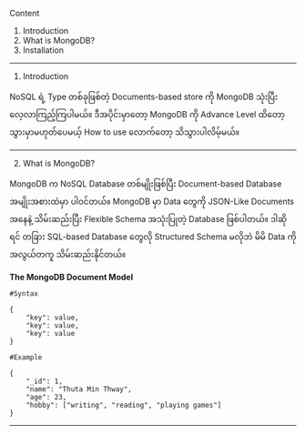 
Content 
1. Introduction
2. What is MongoDB?
3. Installation

------------------------------------------------------------------------

1. Introduction 
   
NoSQL ရဲ့ Type တစ်ခုဖြစ်တဲ့ Documents-based store ကို MongoDB သုံးပြီး လေ့လာကြည့်ကြပါမယ်။ ဒီအပိုင်းမှာတော့ MongoDB ကို Advance Level ထိတော့ သွားမှာမဟုတ်ပေမယ့် How to use လောက်တော့ သိသွားပါလိမ့်မယ်။ 
   
------------------------------------------------------------------------

2. What is MongoDB? 
   
MongoDB က NoSQL Database တစ်မျိုးဖြစ်ပြီး Document-based Database အမျိုးအစားထဲမှာ ပါဝင်တယ်။ MongoDB မှာ Data တွေကို JSON-Like Documents အနေနဲ့ သိမ်းဆည်းပြီး Flexible Schema အသုံးပြုတဲ့ Database ဖြစ်ပါတယ်။ ဒါဆိုရင် တခြား SQL-based Database တွေလို Structured Schema မလိုဘဲ မိမိ Data ကို အလွယ်တကူ သိမ်းဆည်းနိုင်တယ်။
   
**The MongoDB Document Model**

```
#Syntax

{
	"key": value,
	"key": value,
	"key": value
}

```

```
#Example

{
	"_id": 1,
	"name": "Thuta Min Thway",
	"age": 23,
	"hobby": ["writing", "reading", "playing games"]
}

```

------------------------------------------------------------------------
